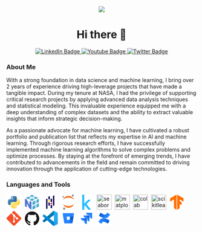 <div id="header" align="center">
  <img src="https://media.giphy.com/media/cfF1c9rnGV8cBJIsjp/giphy.gif" width="250"/>
  <h1>Hi there 👋</h1>
</div>


<div id="contact" align="center">
  <a href="https://www.linkedin.com/in/laura-cornejo-paulino/">
    <img src="https://img.shields.io/badge/LinkedIn-blue?style=for-the-badge&logo=linkedin&logoColor=white" alt="LinkedIn Badge"/>
  </a>
    <a href="mailto: laurapaulino925@gmail.com">
      <img src="https://img.shields.io/badge/Gmail-red?style=for-the-badge&logo=gmail&logoColor=white" alt="Youtube Badge"/>
    </a>
    <a href="https://medium.com/@datachisme">
      <img src="https://img.shields.io/badge/Medium-black?style=for-the-badge&logo=medium&logoColor=white" alt="Twitter Badge"/>
    </a>
<!--   <a href="laurapaulino925@gmail.com">
    <img src="https://github.com/lauxpaux/lauxpaux/assets/40530704/185019a0-684c-4eea-8c17-6f220fa2dea6" alt="Gmail Badge"/>
  </a> -->

</div>

### About Me ###
<div id="bio">
  <p>With a strong foundation in data science and machine learning, I bring over 2 years of experience driving high-leverage projects that have made a tangible impact. During my tenure at NASA, I had the privilege of supporting critical research projects by applying advanced data analysis techniques and statistical modeling. This invaluable experience equipped me with a deep understanding of complex datasets and the ability to extract valuable insights that inform strategic decision-making.

As a passionate advocate for machine learning, I have cultivated a robust portfolio and publication list that reflects my expertise in AI and machine learning. Through rigorous research efforts, I have successfully implemented machine learning algorithms to solve complex problems and optimize processes. By staying at the forefront of emerging trends, I have contributed to advancements in the field and remain committed to driving innovation through the application of cutting-edge technologies.</p>
 </div>
 
### Languages and Tools ###
<div id="badges">
<!--   ###:hammer_and_wrench: Languages and Tools -->
  <img src="https://github.com/devicons/devicon/blob/master/icons/python/python-original.svg" title='python' width="40" height="40">&nbsp;
  <img src="https://github.com/devicons/devicon/blob/master/icons/numpy/numpy-original.svg" title='numpy' width="40" height="40">&nbsp;
  <img src="https://github.com/devicons/devicon/blob/master/icons/pandas/pandas-original.svg" title='pandas' width="40" height="40">&nbsp;
  <img src="https://github.com/devicons/devicon/blob/master/icons/jupyter/jupyter-original.svg" title='jupyter' width="40" height="40">&nbsp;
  <img src="https://github.com/devicons/devicon/blob/master/icons/kaggle/kaggle-original.svg" title="kaggle" width="40" height="40">&nbsp;
  <img src="https://seaborn.pydata.org/_images/logo-mark-lightbg.svg" title="seaborn" width="40" height="40">&nbsp;
  <img src="https://upload.wikimedia.org/wikipedia/commons/8/84/Matplotlib_icon.svg" title="matplotlib" width="40" height="40">&nbsp;   
  <img src="https://upload.wikimedia.org/wikipedia/commons/d/d0/Google_Colaboratory_SVG_Logo.svg" title="colab" width="40" height="40">&nbsp;                   <img src="https://upload.wikimedia.org/wikipedia/commons/0/05/Scikit_learn_logo_small.svg" title="scikitlearn" width="40" height="40">&nbsp;
  <img src="https://github.com/devicons/devicon/blob/master/icons/tensorflow/tensorflow-original.svg" title="tensorflow" width="40" height="40">&nbsp;
  <img src="https://github.com/devicons/devicon/blob/master/icons/git/git-original.svg" title="git" width="40" height="40">&nbsp;
  <img src="https://github.com/devicons/devicon/blob/master/icons/github/github-original.svg" title="github" width="40" height="40">&nbsp; 
  <img src="https://github.com/devicons/devicon/blob/master/icons/vscode/vscode-original.svg" title="vscode" width="40" height="40">&nbsp;  
  <img src="https://github.com/devicons/devicon/blob/master/icons/bitbucket/bitbucket-original.svg" title="bitbucket" width="40" height="40">&nbsp;  
  <img src="https://github.com/devicons/devicon/blob/master/icons/jira/jira-original.svg" title="jira" width="40" height="40">&nbsp;
  <img src="https://github.com/devicons/devicon/blob/master/icons/confluence/confluence-original.svg" title="confluence" width="40" height="40">&nbsp;          </div>
  
 
<!--
**lauxpaux/lauxpaux** is a ✨ _special_ ✨ repository because its `README.md` (this file) appears on your GitHub profile.

Here are some ideas to get you started:

- 🔭 I’m currently working on ...
- 🌱 I’m currently learning ...
- 👯 I’m looking to collaborate on ...
- 🤔 I’m looking for help with ...
- 💬 Ask me about ...![Uploading python.svg…]()

- 📫 How to reach me: ...
- 😄 Pronouns: ...
- ⚡ Fun fact: ...
-->
